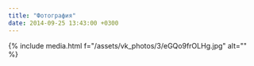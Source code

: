 ```yaml
---
title: "Фотография"
date: 2014-09-25 13:43:00 +0300
---
```



{% include media.html f="/assets/vk_photos/3/eGQo9frOLHg.jpg" alt="" %}

